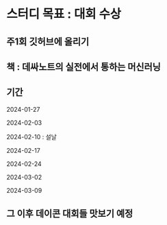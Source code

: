 # 스터디 목표 : 대회 수상
## 주1회 깃허브에 올리기
## 책 : 데싸노트의 실전에서 통하는 머신러닝 

## 기간
  2024-01-27

  2024-02-03

  2024-02-10 : 설날
 
  2024-02-17
 
  2024-02-24
 
  2024-03-02
 
  2024-03-09

## 그 이후 데이콘 대회들 맛보기 예정
